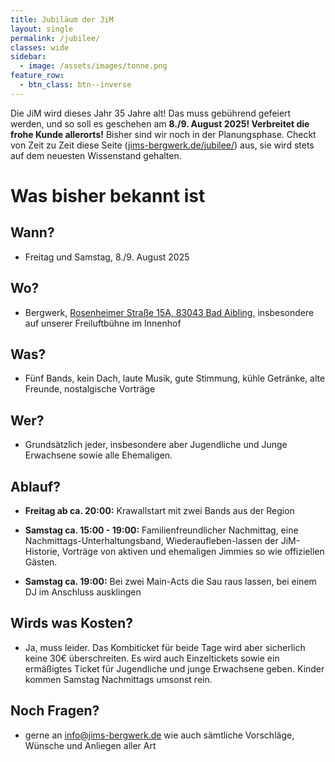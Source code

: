 ```yaml
---
title: Jubiläum der JiM
layout: single
permalink: /jubilee/
classes: wide
sidebar:
  - image: /assets/images/tonne.png
feature_row:
  - btn_class: btn--inverse
---
```

Die JiM wird dieses Jahr 35 Jahre alt! Das muss gebührend gefeiert werden, und so soll es geschehen am **8./9. August 2025! Verbreitet die frohe Kunde allerorts!** Bisher sind wir noch in der Planungsphase. Checkt von Zeit zu Zeit diese Seite ([jims-bergwerk.de/jubilee/](http://jims-bergwerk.de/jubilee/)) aus, sie wird stets auf dem neuesten Wissenstand gehalten.

# Was bisher bekannt ist

## Wann?

*   Freitag und Samstag, 8./9. August 2025
    

## Wo?

*   Bergwerk, [Rosenheimer Straße 15A, 83043 Bad Aibling](https://www.google.de/maps/place/Bergwerk/@47.8627398,12.0116166,15z/data=!4m6!3m5!1s0x47761dccbd360d93:0x9010428efba347bd!8m2!3d47.86292!4d12.0119237!16s%2Fg%2F11b7q14rct?entry=ttu&g_ep=EgoyMDI1MDMxOS4yIKXMDSoASAFQAw%3D%3D), insbesondere auf unserer Freiluftbühne im Innenhof
    

## Was?

*   Fünf Bands, kein Dach, laute Musik, gute Stimmung, kühle Getränke, alte Freunde, nostalgische Vorträge
    

## Wer?

*   Grundsätzlich jeder, insbesondere aber Jugendliche und Junge Erwachsene sowie alle Ehemaligen.
    

## Ablauf?

*   **Freitag ab ca. 20:00:** Krawallstart mit zwei Bands aus der Region
    
*   **Samstag ca. 15:00 - 19:00:** Familienfreundlicher Nachmittag, eine Nachmittags-Unterhaltungsband, Wiederaufleben-lassen der JiM-Historie, Vorträge von aktiven und ehemaligen Jimmies so wie offiziellen Gästen.
    
*   **Samstag ca. 19:00:** Bei zwei Main-Acts die Sau raus lassen, bei einem DJ im Anschluss ausklingen
    

## Wirds was Kosten?

*   Ja, muss leider. Das Kombiticket für beide Tage wird aber sicherlich keine 30€ überschreiten. Es wird auch Einzeltickets sowie ein ermäßigtes Ticket für Jugendliche und junge Erwachsene geben. Kinder kommen Samstag Nachmittags umsonst rein.
    

## Noch Fragen?

*   gerne an [info@jims-bergwerk.de](mailto:info@jims-bergwerk.de) wie auch sämtliche Vorschläge, Wünsche und Anliegen aller Art